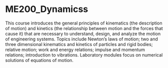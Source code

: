 # ME200_Dynamicss

This course introduces the general principles of kinematics (the description of motion) and kinetics (the relationship between motion and the forces that cause it) that are necessary to understand, design, and analyze the motion of engineering systems. Topics include Newton’s laws of motion; two and three dimensional kinematics and kinetics of particles and rigid bodies; relative motion; work and energy relations; impulse and momentum relations; introduction to vibrations. Laboratory modules focus on numerical solutions of equations of motion.
